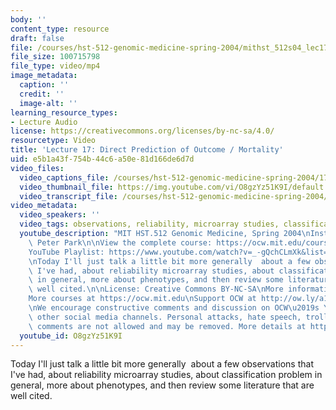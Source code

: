 ```yaml
---
body: ''
content_type: resource
draft: false
file: /courses/hst-512-genomic-medicine-spring-2004/mithst_512s04_lec17_360p_16_9.mp4
file_size: 100715798
file_type: video/mp4
image_metadata:
  caption: ''
  credit: ''
  image-alt: ''
learning_resource_types:
- Lecture Audio
license: https://creativecommons.org/licenses/by-nc-sa/4.0/
resourcetype: Video
title: 'Lecture 17: Direct Prediction of Outcome / Mortality'
uid: e5b1a43f-754b-44c6-a50e-81d166de6d7d
video_files:
  video_captions_file: /courses/hst-512-genomic-medicine-spring-2004/17CmBDp-JNGbZpeGUeG8vQChp72nm2pyA_transcript.webvtt
  video_thumbnail_file: https://img.youtube.com/vi/O8gzYz51K9I/default.jpg
  video_transcript_file: /courses/hst-512-genomic-medicine-spring-2004/17CmBDp-JNGbZpeGUeG8vQChp72nm2pyA_transcript.pdf
video_metadata:
  video_speakers: ''
  video_tags: observations, reliability, microarray studies, classification, phenotypes
  youtube_description: "MIT HST.512 Genomic Medicine, Spring 2004\nInstructor: Dr.\
    \ Peter Park\n\nView the complete course: https://ocw.mit.edu/courses/hst-512-genomic-medicine-spring-2004/\n\
    YouTube Playlist: https://www.youtube.com/watch?v=_-gQchCLmXk&list=PLUl4u3cNGP613PJMNmRjAIdBr76goU1V5\n\
    \nToday I'll just talk a little bit more generally  about a few observations that\
    \ I've had, about reliability microarray studies, about classification problem\
    \ in general, more about phenotypes, and then review some literature that are\
    \ well cited.\n\nLicense: Creative Commons BY-NC-SA\nMore information at https://ocw.mit.edu/terms\n\
    More courses at https://ocw.mit.edu\nSupport OCW at http://ow.ly/a1If50zVRlQ\n\
    \nWe encourage constructive comments and discussion on OCW\u2019s YouTube and\
    \ other social media channels. Personal attacks, hate speech, trolling, and inappropriate\
    \ comments are not allowed and may be removed. More details at https://ocw.mit.edu/comments."
  youtube_id: O8gzYz51K9I
---
```

Today I'll just talk a little bit more generally  about a few observations that I've had, about reliability microarray studies, about classification problem in general, more about phenotypes, and then review some literature that are well cited.